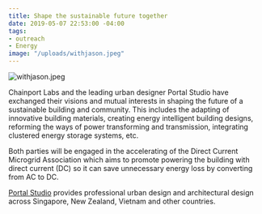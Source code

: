 ```yaml
---
title: Shape the sustainable future together
date: 2019-05-07 22:53:00 -04:00
tags:
- outreach
- Energy
image: "/uploads/withjason.jpeg"
---
```


![withjason.jpeg](/uploads/withjason.jpeg)

Chainport Labs and the leading urban designer Portal Studio have exchanged their visions and mutual interests in shaping the future of a sustainable building and community. This includes the adapting of innovative building materials, creating energy intelligent building designs, reforming the ways of power transforming and transmission, integrating clustered energy storage systems, etc.

Both parties will be engaged in the accelerating of the Direct Current Microgrid Association which aims to promote powering the building with direct current (DC) so it can save unnecessary energy loss by converting from AC to DC.

[Portal Studio](https://www.portalstudio.co.nz/) provides professional urban design and architectural design across Singapore, New Zealand, Vietnam and other countries.